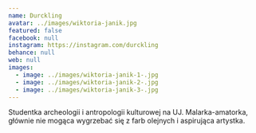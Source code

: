 ```yaml
---
name: Durckling
avatar: ../images/wiktoria-janik.jpg
featured: false
facebook: null
instagram: https://instagram.com/durckling
behance: null
web: null
images:
  - image: ../images/wiktoria-janik-1-.jpg
  - image: ../images/wiktoria-janik-2-.jpg
  - image: ../images/wiktoria-janik-3-.jpg
---
```

Studentka archeologii i antropologii kulturowej na UJ. Malarka-amatorka, głównie nie mogąca wygrzebać się z farb olejnych i aspirująca artystka. 
